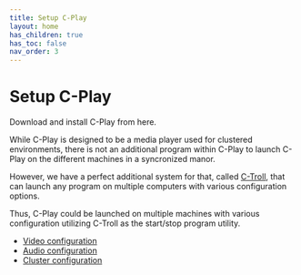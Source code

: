 ```yaml
---
title: Setup C-Play
layout: home
has_children: true
has_toc: false
nav_order: 3
---
```


# Setup C-Play

Download and install C-Play from here. 

While C-Play is designed to be a media player used for clustered environments, there is not an additional program within C-Play to launch C-Play on the different machines in a syncronized manor.

However, we have a perfect additional system for that, called [C-Troll](https://github.com/c-toolbox/C-Troll), that can launch any program on multiple computers with various configuration options.

Thus, C-Play could be launched on multiple machines with various configuration utilizing C-Troll as the start/stop program utility.

 - [Video configuration](guides/setup/video)
 - [Audio configuration](guides/setup/audio)
 - [Cluster configuration](guides/setup/sgct)
